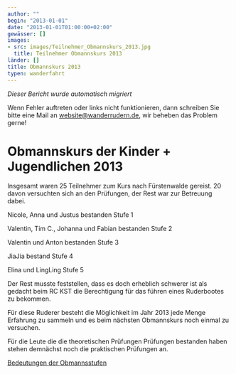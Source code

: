 ```yaml
---
author: ""
begin: "2013-01-01"
date: "2013-01-01T01:00:00+02:00"
gewässer: []
images:
- src: images/Teilnehmer_Obmannskurs_2013.jpg
  title: Teilnehmer Obmannskurs 2013
länder: []
title: Obmannskurs 2013
typen: wanderfahrt
---
```



*Dieser Bericht wurde automatisch migriert*

Wenn Fehler auftreten oder links nicht funktionieren, dann schreiben Sie bitte eine Mail an website@wanderrudern.de, wir beheben das Problem gerne!



# Obmannskurs der Kinder + Jugendlichen 2013


Insgesamt waren 25 Teilnehmer zum Kurs nach Fürstenwalde gereist. 20 davon versuchten sich an den Prüfungen, der Rest war zur Betreuung dabei.

Nicole, Anna und Justus bestanden Stufe 1

Valentin, Tim C., Johanna und Fabian bestanden Stufe 2

Valentin und Anton bestanden Stufe 3

JiaJia bestand Stufe 4

Elina und LingLing Stufe 5

Der Rest musste feststellen, dass es doch erheblich schwerer ist als gedacht beim RC KST die Berechtigung für das führen eines Ruderbootes zu bekommen.

Für diese Ruderer besteht die Möglichkeit im Jahr 2013 jede Menge Erfahrung zu sammeln und es beim nächsten Obmannskurs noch einmal zu versuchen.

Für die Leute die die theoretischen Prüfungen Prüfungen bestanden haben stehen demnächst noch die praktischen Prüfungen an.

[Bedeutungen der Obmannsstufen](/berichte/2022/obmannsstufen)
